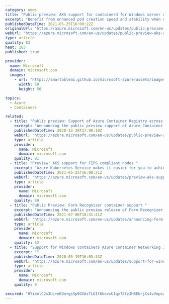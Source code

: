 ```yaml
---
category: news
title: "Public preview: AKS support for containerd for Windows server containers"
excerpt: "Benefit from enhanced pod creation speed and stability when creating Windows server containers in AKS."
publishedDateTime: 2021-05-25T16:00:22Z
originalUrl: "https://azure.microsoft.com/en-us/updates/public-preview-aks-support-for-containerd-for-windows-server-containers/"
webUrl: "https://azure.microsoft.com/en-us/updates/public-preview-aks-support-for-containerd-for-windows-server-containers/"
type: article
quality: 83
heat: 163
published: true

provider:
  name: Microsoft
  domain: microsoft.com
  images:
    - url: "https://smartableai.github.io/microsoft-azure/assets/images/organizations/microsoft.com-50x50.jpg"
      width: 50
      height: 50

topics:
  - Azure
  - Containers

related:
  - title: "Public preview: Support of Azure Container Registry across Availability Zones"
    excerpt: "Announcing the public preview support of Azure Container Registry across Availability Zones"
    publishedDateTime: 2020-12-28T17:00:10Z
    webUrl: "https://azure.microsoft.com/en-us/updates/public-preview-support-of-azure-container-registry-across-availability-zones/"
    type: article
    provider:
      name: Microsoft
      domain: microsoft.com
    quality: 81
  - title: "Preview: AKS support for FIPS compliant nodes "
    excerpt: "Azure Kubernetes Service makes it easier for you to achieve FedRAMP compliance by supporting FIPS compliant nodes "
    publishedDateTime: 2021-05-25T16:00:21Z
    webUrl: "https://azure.microsoft.com/en-us/updates/preview-aks-support-for-fips-compliant-nodes/"
    type: article
    provider:
      name: Microsoft
      domain: microsoft.com
    quality: 69
  - title: "Public Preview: Form Recognizer container support "
    excerpt: "Announcing the public preview release of Form Recognizer containers. Form Recognizer is now also available in the following docker containers - Layout, Business Card, ID Document, Receipt, Invoice and Custom containers for you to run locally."
    publishedDateTime: 2021-07-06T18:31:41Z
    webUrl: "https://azure.microsoft.com/en-us/updates/announcing-form-recognizer-container-support/"
    type: article
    provider:
      name: Microsoft
      domain: microsoft.com
    quality: 52
  - title: "Support for Windows containers Azure Container Networking Interface on Azure Stack Hub coming soon in private preview"
    excerpt: ""
    publishedDateTime: 2020-05-19T16:05:33Z
    webUrl: "https://azure.microsoft.com/en-us/updates/support-for-windows-containers-azure-container-networking-interface-on-azure-stack-hub-coming-soon-in-private-preview/"
    type: article
    provider:
      name: Microsoft
      domain: microsoft.com
    quality: 0

secured: "0YieelC2s3UL+eKOo+gsSp9GVAsTLO1f6kovsU1qz78fz3HBEbrjCs4vVepxzlmDfhf/+fYexToIlL8Stc3ApzzWP0Z+kpTPvnYrEKiVOfawV0DDEEBiwoiZhIgTbneUwTI78adH0nv8aFBu9fWVTgMeYcPiaeqC90dJ+Bs0ctRYCPW2pk/O9lypGpTbqFMi1ST78i+3GoImMsVbUeNeUtbUXKWnRuP4orWhtfOjD0wjR7v7x9WCYgM5z/EtF593ypvYsgN3eRirWStEiJqsO3FwELLhJWk2SsCRyBy9Opb7+m5Busi5PLDucdomFxmCdWuMeWLlVzz86KXIYEXpinbP0C+iFx3HWNu8us3u6bM=;4G+u7WK6YJK0FukFOXENEw=="
---
```


